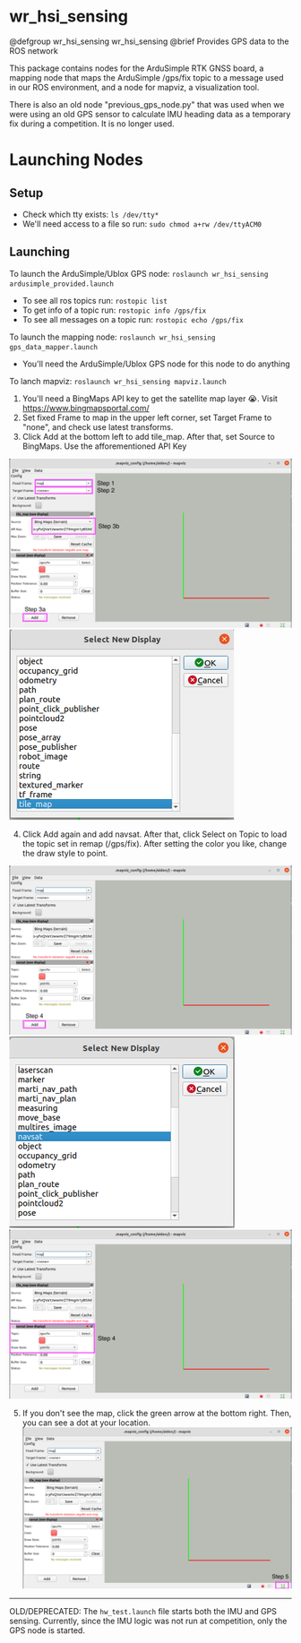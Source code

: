 # wr_hsi_sensing

@defgroup wr_hsi_sensing wr_hsi_sensing
@brief Provides GPS data to the ROS network

This package contains nodes for the ArduSimple RTK GNSS board, a mapping node that maps the ArduSimple /gps/fix topic to a message used in our ROS environment, and a node for mapviz, a visualization tool.

There is also an old node "previous_gps_node.py" that was used when we were using an old GPS sensor to calculate IMU heading data as a temporary fix during a competition.
It is no longer used.

# Launching Nodes

## Setup
- Check which tty exists: `ls /dev/tty*`
- We'll need access to a file so run: `sudo chmod a+rw /dev/ttyACM0`

## Launching
To launch the ArduSimple/Ublox GPS node: `roslaunch wr_hsi_sensing ardusimple_provided.launch`
- To see all ros topics run: `rostopic list`
- To get info of a topic run: `rostopic info /gps/fix`
- To see all messages on a topic run: `rostopic echo /gps/fix`

To launch the mapping node: `roslaunch wr_hsi_sensing gps_data_mapper.launch`
- You'll need the ArduSimple/Ublox GPS node for this node to do anything

To lanch mapviz: `roslaunch wr_hsi_sensing mapviz.launch`
1. You'll need a BingMaps API key to get the satellite map layer 😭. Visit https://www.bingmapsportal.com/
2. Set fixed Frame to map in the upper left corner, set Target Frame to "none", and check use latest transforms.
3. Click Add at the bottom left to add tile_map. After that, set Source to BingMaps. Use the afforementioned API Key

![Part1](docs/Part1.png)
![Part2](docs/Part2.png)

4. Click Add again and add navsat. After that, click Select on Topic to load the topic set in remap (/gps/fix). After setting the color you like, change the draw style to point.

![Part3](docs/Part3.png)
![Part4](docs/Part4.png)
![Part5](docs/Part5.png)

5. If you don't see the map, click the green arrow at the bottom right. Then, you can see a dot at your location.
![Part6](docs/Part6.png)

---

OLD/DEPRECATED: The `hw_test.launch` file starts both the IMU and GPS sensing.  Currently, since the IMU logic was not run at competition, only the GPS node is started.